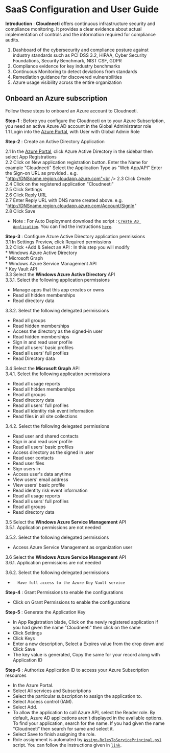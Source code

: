 ﻿
# SaaS Configuration and User Guide 

**Introduction** : **Cloudneeti**  offers continuous infrastructure security and compliance monitoring. It provides a clear evidence about actual implementation of controls and the information required for compliance audits.


1. Dashboard of the cybersecurity and compliance posture against industry standards such as PCI DSS 3.2, HIPAA, Cyber Security Foundations, Security Benchmark, NIST CSF, GDPR 
2. Compliance evidence for key industry benchmarks 
3. Continuous Monitoring to detect deviations from standards 
4. Remediation guidance for discovered vulnerabilities 
5. Azure usage visibility across the entire organization


## Onboard an Azure subscription

Follow these steps to onboard an Azure account to Cloudneeti. 

**Step-1** : Before you configure the Cloudneeti on to your Azure Subscription, you need an active Azure AD account in the Global Administrator role<br />
1.1  Login into the [Azure Portal](https://portal.azure.com/), with User with Global Admin Role

**Step-2** : Create an Active Directory Application

2.1	In the [Azure Portal](https://docs.microsoft.com/en-us/azure/active-directory/develop/howto-create-service-principal-portal), click Azure Active Directory in the sidebar then select App Registrations<br />
2.2	Click on New application registration button. Enter the Name for example "Cloudneeti" Select the Application Type as "Web App/API" Enter the Sign-on URL as provided . e.g. "http://DNSname.region.cloudapp.azure.com"<br />
2.3	Click Create <br />
2.4	Click on the registered application "Cloudneeti" <br />
2.5	Click Settings <br />
2.6	Click Reply URL <br />
2.7	Enter Reply URL with DNS name created above. e.g. "http://DNSname.region.cloudapp.azure.com/Account/SignIn" <br />
2.8	Click Save <br />
* Note : For Auto Deployment download the script : [`Create AD Application`](https://github.com/AvyanConsultingCorp/docs_cloudneeti/blob/master/scripts/Create-ServicePrincipal.ps1). You can find the instructions  [`here`](create-service-principal.html).

**Step-3** : Configure Azure Active Directory application permissions <br />
3.1 In Settings Preview, click Required permissions <br />
3.2 Click +Add & Select an API : In this step you will modify  <br />
    * Windows Azure Active Directory <br />
    * Microsoft Graph <br />
    * Windows Azure Service Management API <br />
    * Key Vault API <br />
3.3 Select the **Windows Azure Active Directory** API  <br />
 3.3.1.	Select the following application permissions <br /> 
 * Manage apps that this app creates or owns  <br />
 * Read all hidden memberships  <br />
 * Read directory data  <br />
 
3.3.2.	Select the following delegated permissions <br /> 
* Read all groups
* Read hidden memberships
* Access the directory as the signed-in user
* Read hidden memberships
* Sign in and read user profile
* Read all users' basic profiles
* Read all users' full profiles
* Read Directory data

3.4 Select the **Microsoft Graph** API  <br />
 3.4.1.	Select the following application permissions <br /> 
* 	Read all usage reports
* 	Read all hidden memberships
* 	Read all groups
* 	Read directory data
* 	Read all users' full profiles
* 	Read all identity risk event information
* 	Read files in all site collections

3.4.2.	Select the following delegated permissions <br /> 
* 	Read user and shared contacts
* 	Sign in and read user profile
* 	Read all users' basic profiles
* 	Access directory as the signed in user
* 	Read user contacts
* 	Read user files
* 	Sign users in
* 	Access user's data anytime
* 	View users' email address
* 	View users' basic profile
* 	Read identity risk event information
* 	Read all usage reports
* 	Read all users' full profiles
* 	Read all groups
* 	Read directory data


3.5 Select the **Windows Azure Service Management** API  <br />
 3.5.1.	Application permissions are not needed  <br /> 

3.5.2.	Select the following delegated permissions <br /> 
* 	Access Azure Service Management as organization user

3.6 Select the **Windows Azure Service Management** API  <br />
 3.6.1.	Application permissions are not needed  <br /> 

3.6.2.	Select the following delegated permissions <br /> 
* 		Have full access to the Azure Key Vault service

**Step-4** : Grant Permissions to enable the configurations
* Click on Grant Permissions to enable the configurations


**Step-5** : Generate the Application Key
* In App Registration blade, Click on the newly registered application if you had given the name "Cloudneeti" then click on the same
* Click Settings
* Click Keys
* Enter a new description, Select a Expires value from the drop down and Click Save
* The key value is generated, Copy the same for your record along with Application ID

**Step-6** : Authorize Application ID to access your Azure Subscription resources

* In the Azure Portal.
* Select All services and Subscriptions
* Select the particular subscription to assign the application to.
* Select Access control (IAM).
* Select Add.
* To allow the application to call Azure API, select the Reader role. By default, Azure AD applications aren't displayed in the available options. To find your application, search for the name. If you had given the name "Cloudneeti” then search for same and select it.
* Select Save to finish assigning the role.
* Role assignment is automated by [`Assign-RolesToServicePrincipal.ps1`](https://github.com/AvyanConsultingCorp/docs_cloudneeti/blob/master/scripts/Assign-RolesToServicePrincipal.ps1) script. You can follow the instructions given in [`link`](assign-roles-to-sp.html).

